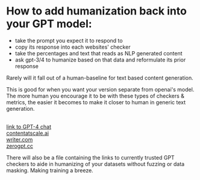 # How to add humanization back into your GPT model:

* take the prompt you expect it to respond to
* copy its response into each websites' checker
* take the percentages and text that reads as NLP generated content
* ask gpt-3/4 to humanize based on that data and reformulate its prior response

Rarely will it fall out of a human-baseline for text based content generation.

This is good for when you want your version separate from openai's model. The more human you encourage it to be with these types of checkers & metrics, the easier it becomes to make it closer to human in generic text generation.  

<br>[link to GPT-4 chat](https://chat.openai.com/share/57df5559-7cb4-4c39-9359-9e420bdb5c3c)
<br>[contentatscale.ai](https://contentatscale.ai/ai-content-detector/)
<br>[writer.com](https://writer.com/ai-content-detector/)
<br>[zerogpt.cc](https://zerogpt.cc/)

There will also be a file containing the links to currently trusted GPT checkers to aide in humanizing of your datasets without fuzzing or data masking. Making training a breeze.

